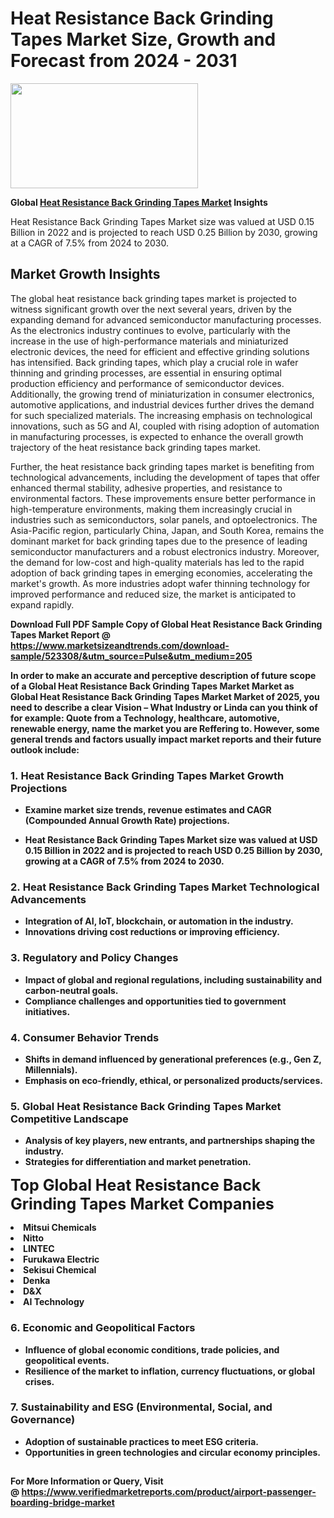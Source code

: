 <H1>Heat Resistance Back Grinding Tapes Market Size, Growth and Forecast from 2024 - 2031</H1><img class="aligncenter size-medium wp-image-584254" src="https://thirdeyenews.in/wp-content/uploads/2024/09/Global-Market-Research-300x168.jpeg" alt="" width="300" height="168" /><p><strong>Global&nbsp;<a href="https://www.marketsizeandtrends.com/download-sample/523308/&amp;utm_source=Pulse&amp;utm_medium=205">Heat Resistance Back Grinding Tapes Market</a> Insights</strong></p><p>Heat Resistance Back Grinding Tapes Market size was valued at USD 0.15 Billion in 2022 and is projected to reach USD 0.25 Billion by 2030, growing at a CAGR of 7.5% from 2024 to 2030.</p><p><h2>Market Growth Insights</h2> <p>The global heat resistance back grinding tapes market is projected to witness significant growth over the next several years, driven by the expanding demand for advanced semiconductor manufacturing processes. As the electronics industry continues to evolve, particularly with the increase in the use of high-performance materials and miniaturized electronic devices, the need for efficient and effective grinding solutions has intensified. Back grinding tapes, which play a crucial role in wafer thinning and grinding processes, are essential in ensuring optimal production efficiency and performance of semiconductor devices. Additionally, the growing trend of miniaturization in consumer electronics, automotive applications, and industrial devices further drives the demand for such specialized materials. The increasing emphasis on technological innovations, such as 5G and AI, coupled with rising adoption of automation in manufacturing processes, is expected to enhance the overall growth trajectory of the heat resistance back grinding tapes market.</p> <p><strong></strong></p> <p>Further, the heat resistance back grinding tapes market is benefiting from technological advancements, including the development of tapes that offer enhanced thermal stability, adhesive properties, and resistance to environmental factors. These improvements ensure better performance in high-temperature environments, making them increasingly crucial in industries such as semiconductors, solar panels, and optoelectronics. The Asia-Pacific region, particularly China, Japan, and South Korea, remains the dominant market for back grinding tapes due to the presence of leading semiconductor manufacturers and a robust electronics industry. Moreover, the demand for low-cost and high-quality materials has led to the rapid adoption of back grinding tapes in emerging economies, accelerating the market's growth. As more industries adopt wafer thinning technology for improved performance and reduced size, the market is anticipated to expand rapidly. <p><strong></p><p><span class=""><strong>Download Full PDF Sample Copy of Global Heat Resistance Back Grinding Tapes Market Report</strong> @ <a href="https://www.marketsizeandtrends.com/download-sample/523308/&amp;utm_source=Pulse&amp;utm_medium=205" target="_blank">https://www.marketsizeandtrends.com/download-sample/523308/&amp;utm_source=Pulse&amp;utm_medium=205</a></span></p><p>In order to make an accurate and perceptive description of future scope of a Global&nbsp;Heat Resistance Back Grinding Tapes Market Market as Global&nbsp;Heat Resistance Back Grinding Tapes Market Market of 2025, you need to describe a clear Vision &ndash; What Industry or Linda can you think of for example: Quote from a Technology, healthcare, automotive, renewable energy, name the market you are Reffering to. However, some general trends and factors usually impact market reports and their future outlook include:</p><h3>1.&nbsp;<strong>Heat Resistance Back Grinding Tapes Market Growth Projections</strong></h3><ul><li>Examine market size trends, revenue estimates and CAGR (Compounded Annual Growth Rate) projections.</li><li><p>Heat Resistance Back Grinding Tapes Market size was valued at USD 0.15 Billion in 2022 and is projected to reach USD 0.25 Billion by 2030, growing at a CAGR of 7.5% from 2024 to 2030.</p></li></ul><h3>2.&nbsp;<strong>Heat Resistance Back Grinding Tapes Market Technological Advancements</strong></h3><ul><li>Integration of AI, IoT, blockchain, or automation in the industry.</li><li>Innovations driving cost reductions or improving efficiency.</li></ul><h3>3.&nbsp;<strong>Regulatory and Policy Changes</strong></h3><ul><li>Impact of global and regional regulations, including sustainability and carbon-neutral goals.</li><li>Compliance challenges and opportunities tied to government initiatives.</li></ul><h3>4.&nbsp;<strong>Consumer Behavior Trends</strong></h3><ul><li>Shifts in demand influenced by generational preferences (e.g., Gen Z, Millennials).</li><li>Emphasis on eco-friendly, ethical, or personalized products/services.</li></ul><h3>5.&nbsp;<strong>Global Heat Resistance Back Grinding Tapes Market Competitive Landscape</strong></h3><ul><li>Analysis of key players, new entrants, and partnerships shaping the industry.</li><li>Strategies for differentiation and market penetration.</li></ul><p data-pm-slice="1 1 []"><span style="color: inherit; font-family: inherit; font-size: 25px;">Top Global Heat Resistance Back Grinding Tapes Market Companies</span></p><div class="" data-test-id=""><p><li>Mitsui Chemicals</li><li> Nitto</li><li> LINTEC</li><li> Furukawa Electric</li><li> Sekisui Chemical</li><li> Denka</li><li> D&X</li><li> AI Technology</li></p></div><h3>6.&nbsp;<strong>Economic and Geopolitical Factors</strong></h3><ul><li>Influence of global economic conditions, trade policies, and geopolitical events.</li><li>Resilience of the market to inflation, currency fluctuations, or global crises.</li></ul><h3>7.&nbsp;<strong>Sustainability and ESG (Environmental, Social, and Governance)</strong></h3><ul><li>Adoption of sustainable practices to meet ESG criteria.</li><li>Opportunities in green technologies and circular economy principles.</li></ul><h2><strong style="font-size: 14px;">For More Information or Query, Visit @&nbsp;</strong><a style="background-color: #ffffff; font-size: 14px;" href="https://www.marketsizeandtrends.com/report/heat-resistance-back-grinding-tapes-market/" target="_blank">https://www.verifiedmarketreports.com/product/airport-passenger-boarding-bridge-market</a></h2>
